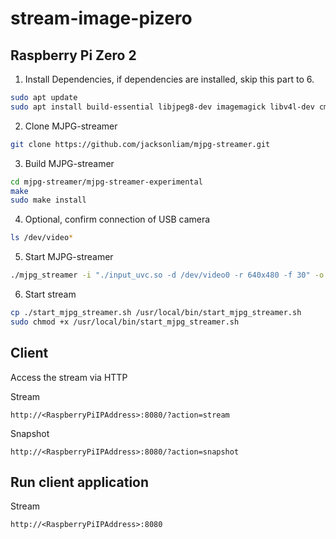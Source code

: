 # stream-image-pizero

## Raspberry Pi Zero 2

1. Install Dependencies, if dependencies are installed, skip this part to 6.
```bash
sudo apt update
sudo apt install build-essential libjpeg8-dev imagemagick libv4l-dev cmake git
```

2. Clone MJPG-streamer
```bash
git clone https://github.com/jacksonliam/mjpg-streamer.git
```

3. Build MJPG-streamer
```bash
cd mjpg-streamer/mjpg-streamer-experimental
make
sudo make install
```

4. Optional, confirm connection of USB camera
```bash
ls /dev/video*
```

5. Start MJPG-streamer
```bash
./mjpg_streamer -i "./input_uvc.so -d /dev/video0 -r 640x480 -f 30" -o "./output_http.so -w ./www"
```

6. Start stream
```bash
cp ./start_mjpg_streamer.sh /usr/local/bin/start_mjpg_streamer.sh
sudo chmod +x /usr/local/bin/start_mjpg_streamer.sh
```

## Client

Access the stream via HTTP

Stream
```
http://<RaspberryPiIPAddress>:8080/?action=stream
```

Snapshot
```
http://<RaspberryPiIPAddress>:8080/?action=snapshot
```

## Run client application
Stream
```
http://<RaspberryPiIPAddress>:8080
```
